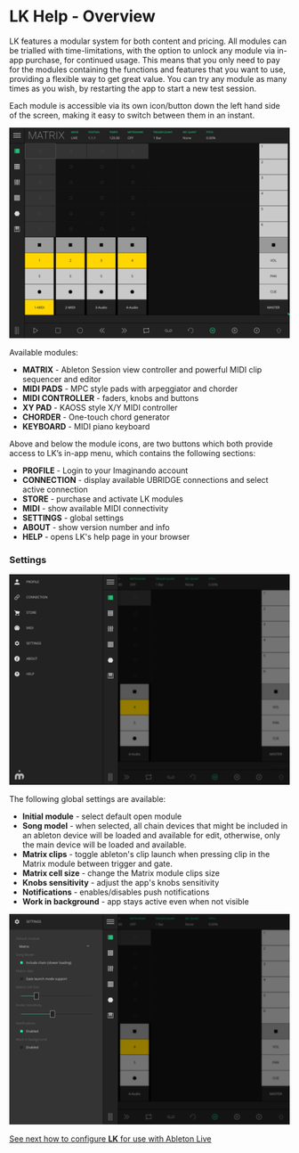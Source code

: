 # LK Help - Overview

LK features a modular system for both content and pricing. All modules can be trialled with time-limitations, with the option to unlock any module via in-app purchase, for continued usage. This means that you only need to pay for the modules containing the functions and features that you want to use, providing a flexible way to get great value. You can try any module as many times as you wish, by restarting the app to start a new test session.

Each module is accessible via its own icon/button down the left hand side of the screen, making it easy to switch between them in an instant.

![LK Matrix Module default empty state overview](/lk/images/overview/overview.png)

Available modules:

- **MATRIX** - Ableton Session view controller and powerful MIDI clip sequencer and editor
- **MIDI PADS** - MPC style pads with arpeggiator and chorder
- **MIDI CONTROLLER** - faders, knobs and buttons
- **XY PAD** - KAOSS style X/Y MIDI controller
- **CHORDER** - One-touch chord generator
- **KEYBOARD** - MIDI piano keyboard

Above and below the module icons, are two buttons which both provide access to LK’s in-app menu, which contains the following sections:

- **PROFILE** - Login to your Imaginando account
- **CONNECTION** - display available UBRIDGE connections and select active connection
- **STORE** - purchase and activate LK modules
- **MIDI** - show available MIDI connectivity
- **SETTINGS** - global settings
- **ABOUT** - show version number and info
- **HELP** - opens LK's help page in your browser

### Settings

![LK Main menu](/lk/images/overview/menu.png)

The following global settings are available:

- **Initial module** - select default open module
- **Song model** - when selected, all chain devices that might be included in an ableton device will be loaded and available for edit, otherwise, only the main device will be loaded and available.
- **Matrix clips** - toggle ableton's clip launch when pressing clip in the Matrix module between trigger and gate.
- **Matrix cell size** - change the Matrix module clips size
- **Knobs sensitivity** - adjust the app's knobs sensitivity
- **Notifications** - enables/disables push notifications
- **Work in background** - app stays active even when not visible

![LK Settings submenu of main menu](/lk/images/overview/settings.png)

[See next how to configure **LK** for use with Ableton Live](setup)
